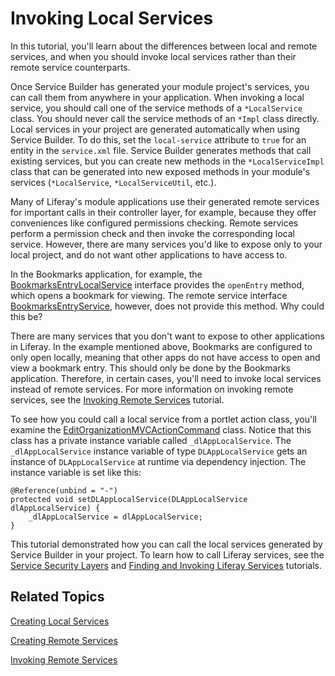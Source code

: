 # Invoking Local Services [](id=invoking-local-services)

In this tutorial, you'll learn about the differences between local and remote
services, and when you should invoke local services rather than their remote
service counterparts.

Once Service Builder has generated your module project's services, you can call
them from anywhere in your application. When invoking a local service, you
should call one of the service methods of a `*LocalService` class. You should
never call the service methods of an `*Impl` class directly. Local services in
your project are generated automatically when using Service Builder. To do this,
set the `local-service` attribute to `true` for an entity in the `service.xml`
file. Service Builder generates methods that call existing services, but you can
create new methods in the `*LocalServiceImpl` class that can be generated into
new exposed methods in your module's services (`*LocalService`,
`*LocalServiceUtil`, etc.).

Many of Liferay's module applications use their generated remote services for
important calls in their controller layer, for example, because they offer
conveniences like configured permissions checking. Remote services perform a
permission check and then invoke the corresponding local service. However, there
are many services you'd like to expose only to your local project, and do not
want other applications to have access to.

In the Bookmarks application, for example, the
[BookmarksEntryLocalService](https://github.com/liferay/liferay-portal/blob/7.0.6-ga7/modules/apps/collaboration/bookmarks/bookmarks-api/src/main/java/com/liferay/bookmarks/service/BookmarksEntryLocalService.java)
interface provides the `openEntry` method, which opens a bookmark for viewing.
The remote service interface
[BookmarksEntryService](https://github.com/liferay/liferay-portal/blob/7.0.6-ga7/modules/apps/collaboration/bookmarks/bookmarks-api/src/main/java/com/liferay/bookmarks/service/BookmarksEntryService.java),
however, does not
provide this method. Why could this be?

There are many services that you don't want to expose to other applications in
Liferay. In the example mentioned above, Bookmarks are configured to only open
locally, meaning that other apps do not have access to open and view a bookmark
entry. This should only be done by the Bookmarks application. Therefore, in
certain cases, you'll need to invoke local services instead of remote services.
For more information on invoking remote services, see the
[Invoking Remote Services](/develop/tutorials/-/knowledge_base/7-0/invoking-remote-services)
tutorial.

To see how you could call a local service from a portlet action class, you'll
examine the
[EditOrganizationMVCActionCommand](https://github.com/liferay/liferay-portal/blob/7.0.6-ga7/modules/apps/foundation/users-admin/users-admin-web/src/main/java/com/liferay/users/admin/web/portlet/action/EditOrganizationMVCActionCommand.java)
class. Notice that this class has a private instance variable called
`_dlAppLocalService`. The `_dlAppLocalService` instance variable of type
`DLAppLocalService` gets an instance of `DLAppLocalService` at runtime via
dependency injection. The instance variable is set like this:

    @Reference(unbind = "-")
    protected void setDLAppLocalService(DLAppLocalService dlAppLocalService) {
        _dlAppLocalService = dlAppLocalService;
    }

This tutorial demonstrated how you can call the local services generated by
Service Builder in your project. To learn how to call Liferay services, see the
[Service Security Layers](/develop/tutorials/-/knowledge_base/7-0/service-security-layers)
and
[Finding and Invoking Liferay Services](/develop/tutorials/-/knowledge_base/7-0/finding-and-invoking-liferay-services)
tutorials.

## Related Topics [](id=related-topics)

[Creating Local Services](/develop/tutorials/-/knowledge_base/7-0/creating-local-services)

[Creating Remote Services](/develop/tutorials/-/knowledge_base/7-0/creating-remote-services)

[Invoking Remote Services](/develop/tutorials/-/knowledge_base/7-0/invoking-remote-services)

